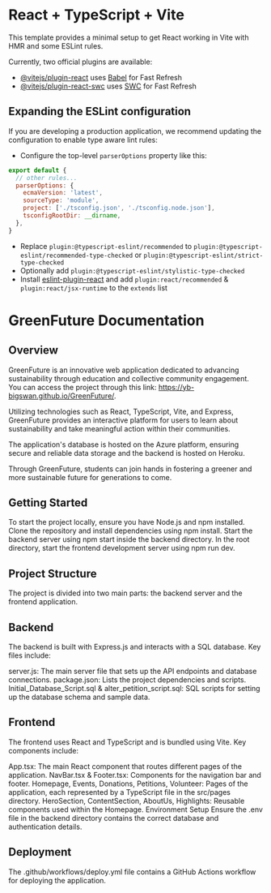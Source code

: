 # React + TypeScript + Vite

This template provides a minimal setup to get React working in Vite with HMR and some ESLint rules.

Currently, two official plugins are available:

- [@vitejs/plugin-react](https://github.com/vitejs/vite-plugin-react/blob/main/packages/plugin-react/README.md) uses [Babel](https://babeljs.io/) for Fast Refresh
- [@vitejs/plugin-react-swc](https://github.com/vitejs/vite-plugin-react-swc) uses [SWC](https://swc.rs/) for Fast Refresh

## Expanding the ESLint configuration

If you are developing a production application, we recommend updating the configuration to enable type aware lint rules:

- Configure the top-level `parserOptions` property like this:

```js
export default {
  // other rules...
  parserOptions: {
    ecmaVersion: 'latest',
    sourceType: 'module',
    project: ['./tsconfig.json', './tsconfig.node.json'],
    tsconfigRootDir: __dirname,
  },
}
```

- Replace `plugin:@typescript-eslint/recommended` to `plugin:@typescript-eslint/recommended-type-checked` or `plugin:@typescript-eslint/strict-type-checked`
- Optionally add `plugin:@typescript-eslint/stylistic-type-checked`
- Install [eslint-plugin-react](https://github.com/jsx-eslint/eslint-plugin-react) and add `plugin:react/recommended` & `plugin:react/jsx-runtime` to the `extends` list

# GreenFuture Documentation
## Overview

GreenFuture is an innovative web application dedicated to advancing sustainability through education and collective community engagement. You can access the project through this link: https://yb-bigswan.github.io/GreenFuture/.

Utilizing technologies such as React, TypeScript, Vite, and Express, GreenFuture provides an interactive platform for users to learn about sustainability and take meaningful action within their communities.

The application's database is hosted on the Azure platform, ensuring secure and reliable data storage and the backend is hosted on Heroku.

Through GreenFuture, students can join hands in fostering a greener and more sustainable future for generations to come.

## Getting Started
To start the project locally, ensure you have Node.js and npm installed. Clone the repository and install dependencies using npm install. Start the backend server using npm start inside the backend directory. In the root directory, start the frontend development server using npm run dev.

## Project Structure
The project is divided into two main parts: the backend server and the frontend application.

## Backend
The backend is built with Express.js and interacts with a SQL database. Key files include:

server.js: The main server file that sets up the API endpoints and database connections.
package.json: Lists the project dependencies and scripts.
Initial_Database_Script.sql & alter_petition_script.sql: SQL scripts for setting up the database schema and sample data.

## Frontend
The frontend uses React and TypeScript and is bundled using Vite. Key components include:

App.tsx: The main React component that routes different pages of the application.
NavBar.tsx & Footer.tsx: Components for the navigation bar and footer.
Homepage, Events, Donations, Petitions, Volunteer: Pages of the application, each represented by a TypeScript file in the src/pages directory.
HeroSection, ContentSection, AboutUs, Highlights: Reusable components used within the Homepage.
Environment Setup
Ensure the .env file in the backend directory contains the correct database and authentication details.

## Deployment
The .github/workflows/deploy.yml file contains a GitHub Actions workflow for deploying the application.

